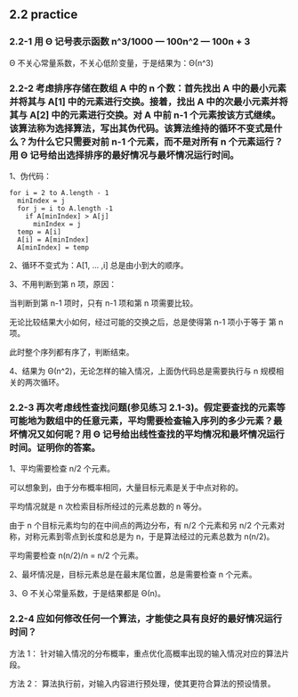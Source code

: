 ## 2.2 practice

### 2.2-1 用 Θ 记号表示函数 n^3/1000 — 100n^2 — 100n + 3

Θ 不关心常量系数，不关心低阶变量，于是结果为：Θ(n^3)

### 2.2-2 考虑排序存储在数组 A 中的 n 个数：首先找出 A 中的最小元素并将其与 A[1] 中的元素进行交换。接着，找出 A 中的次最小元素并将其与 A[2] 中的元素进行交换。对 A 中前 n-1 个元素按该方式继续。该算法称为选择算法，写出其伪代码。该算法维持的循环不变式是什么？为什么它只需要对前 n-1 个元素，而不是对所有 n 个元素运行？用 Θ 记号给出选择排序的最好情况与最坏情况运行时间。

1、伪代码：

```
for i = 2 to A.length - 1
  minIndex = j
  for j = i to A.length -1
    if A[minIndex] > A[j]
      minIndex = j
  temp = A[i]
  A[i] = A[minIndex]
  A[minIndex] = temp
```

2、循环不变式为：A[1, ... ,i] 总是由小到大的顺序。

3、不用判断到第 n 项，原因：

当判断到第 n-1 项时，只有 n-1 项和第 n 项需要比较。

无论比较结果大小如何，经过可能的交换之后，总是使得第 n-1 项小于等于 第 n 项。

此时整个序列都有序了，判断结束。

4、结果为 Θ(n^2)，无论怎样的输入情况，上面伪代码总是需要执行与 n 规模相关的两次循环。

### 2.2-3 再次考虑线性查找问题(参见练习 2.1-3)。假定要查找的元素等可能地为数组中的任意元素，平均需要检查输入序列的多少元素？最坏情况又如何呢？用 Θ 记号给出线性查找的平均情况和最坏情况运行时间。证明你的答案。

1、平均需要检查 n/2 个元素。

可以想象到，由于分布概率相同，大量目标元素是关于中点对称的。

平均情况就是 n 次检索目标所经过的元素总数的 n 等分。

由于 n 个目标元素均匀的在中间点的两边分布，有 n/2 个元素和另 n/2 个元素对称，对称元素到零点到长度和总是为 n，于是算法经过的元素总数为 n(n/2)。

平均需要检查 n(n/2)/n = n/2 个元素。

2、最坏情况是，目标元素总是在最末尾位置，总是需要检查 n 个元素。

3、Θ 不关心常量系数，于是结果都是 Θ(n)。

### 2.2-4 应如何修改任何一个算法，才能使之具有良好的最好情况运行时间？

方法 1：
针对输入情况的分布概率，重点优化高概率出现的输入情况对应的算法片段。

方法 2：
算法执行前，对输入内容进行预处理，使其更符合算法的预设情景。
